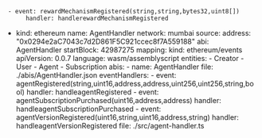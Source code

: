      - event: rewardMechanismRegistered(string,string,bytes32,uint8[])
          handler: handlerewardMechanismRegistered

- kind: ethereum
  name: AgentHandler
  network: mumbai
  source:
  address: "0x0294e2aC7043c7d2D861F5C921ccec8f7A559188"
  abi: AgentHandler
  startBlock: 42987275
  mapping:
  kind: ethereum/events
  apiVersion: 0.0.7
  language: wasm/assemblyscript
  entities: - Creator - User - Agent - Subscription
  abis: - name: AgentHandler
  file: ./abis/AgentHandler.json
  eventHandlers: - event: agentRegistered(string,uint16,address,address,uint256,uint256,string,bool)
  handler: handleagentRegistered - event: agentSubscriptionPurchased(uint16,address,address)
  handler: handleagentSubscriptionPurchased - event: agentVersionRegistered(uint16,string,uint16,address,string)
  handler: handleagentVersionRegistered
  file: ./src/agent-handler.ts
